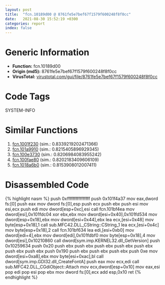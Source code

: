 ```yaml
---
layout: post
title:  "fcn.10189d00 @ 8761fe5e7bef67f1579f600248f8f0cc"
date:   2021-08-30 15:52:19 +0300
categories: report
index: false
---
```


# Generic Information
- **Function:** fcn.10189d00
- **Origin (md5):** 8761fe5e7bef67f1579f600248f8f0cc
- **VirusTotal:** [virustotal.com/gui/file/8761fe5e7bef67f1579f600248f8f0cc][virustotal_ref]

# Code Tags
<span class="tag" id="SYSTEM-INFO">SYSTEM-INFO</span>


# Similar Functions

1. [fcn.1001f230][similar_1_ref] (sim.: 0.8339219202471366)
2. [fcn.101a9910][similar_2_ref] (sim.: 0.8215405896929345)
3. [fcn.100e3730][similar_3_ref] (sim.: 0.8206984083955242)
4. [fcn.100fae80][similar_4_ref] (sim.: 0.8202183409606109)
5. [fcn.1018a6b0][similar_5_ref] (sim.: 0.8153908012007411)


# Disassembled Code

{% highlight nasm %}
push 0xffffffffffffffff
push 0x101f4a37
mov eax,dword fs:[0]
push eax
mov dword fs:[0],esp
push ecx
push ebx
push esi
mov esi,ecx
push edi
mov dword[esp+0xc],esi
call fcn.101bf4ea
mov dword[esi],0x101fdc04
xor ebx,ebx
mov dword[esi+0x40],0x101fd534
mov dword[esp+0x18],ebx
mov dword[esi+0x44],ebx
lea ecx,[esi+0x48]
mov byte[esp+0x18],1
call sub.MFC42.DLL_CString::CString_1
lea ecx,[esi+0x4c]
mov byte[esp+0x18],2
call fcn.101bf634
lea edi,[esi+0xb0]
mov dword[edi+4],ebx
mov dword[edi],0x101fdbf0
mov byte[esp+0x18],4
mov dword[esi],0x10210860
call dword[sym.imp.KERNEL32.dll_GetVersion]
push 0x10259634
push 0x20
push ebx
push ebx
push ebx
push ebx
push ebx
push ebx
push ebx
push 0x190
push ebx
push ebx
push ebx
push 0xe
mov dword[esi+0xa8],ebx
mov byte[esi+0xac],bl
call dword[sym.imp.GDI32.dll_CreateFontA]
push eax
mov ecx,edi
call sub.MFC42.DLL_CGdiObject::Attach
mov ecx,dword[esp+0x10]
mov eax,esi
pop edi
pop esi
pop ebx
mov dword fs:[0],ecx
add esp,0x10
ret 
{% endhighlight %}


[similar_1_ref]: /report/fcn.1001f230@8761fe5e7bef67f1579f600248f8f0cc
[similar_2_ref]: /report/fcn.101a9910@8761fe5e7bef67f1579f600248f8f0cc
[similar_3_ref]: /report/fcn.100e3730@8761fe5e7bef67f1579f600248f8f0cc
[similar_4_ref]: /report/fcn.100fae80@8761fe5e7bef67f1579f600248f8f0cc
[similar_5_ref]: /report/fcn.1018a6b0@8761fe5e7bef67f1579f600248f8f0cc
[virustotal_ref]: https://www.virustotal.com/gui/file/8761fe5e7bef67f1579f600248f8f0cc